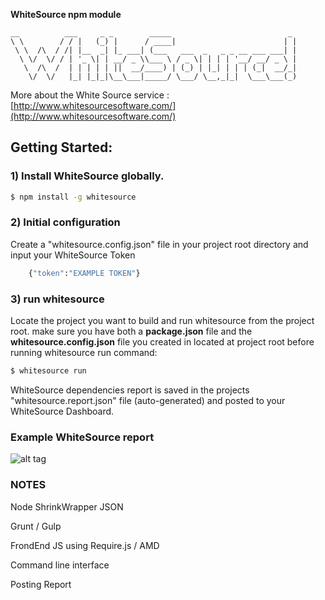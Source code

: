 **WhiteSource npm module**
  
    __          ___     _ _        _____                          _ 
    \ \        / / |   (_) |      / ____|                        | |
     \ \  /\  / /| |__  _| |_ ___| (___   ___  _   _ _ __ ___ ___| |
      \ \/  \/ / | '_ \| | __/ _ \\___ \ / _ \| | | | '__/ __/ _ \ |
       \  /\  /  | | | | | ||  __/____) | (_) | |_| | | | (_|  __/_|
        \/  \/   |_| |_|_|\__\___|_____/ \___/ \__,_|_|  \___\___(_)
                                                                 
                                                                 




More about the White Source service : [http://www.whitesourcesoftware.com/](http://www.whitesourcesoftware.com/)

## Getting Started:

### 1) Install WhiteSource **globally**.
```bash
$ npm install -g whitesource
```

### 2) Initial configuration
Create a "whitesource.config.json" file in your project root directory and input your WhiteSource Token 

```bash
	{"token":"EXAMPLE TOKEN"}
```

### 3) run whitesource

Locate the project you want to build and run whitesource from the project root.
make sure you have both a **package.json** file and the **whitesource.config.json** file you created in located at project root before running whitesource run command:

```bash
$ whitesource run
```

WhiteSource dependencies report is saved in the projects "whitesource.report.json" file (auto-generated)
and posted to your WhiteSource Dashboard.


### Example WhiteSource report ###
![alt tag](http://www.whitesourcesoftware.com/wp/wp-content/uploads/2014/05/slider2_032.png)



### NOTES ###

Node ShrinkWrapper JSON

Grunt / Gulp

FrondEnd JS using Require.js / AMD

Command line interface

Posting Report
